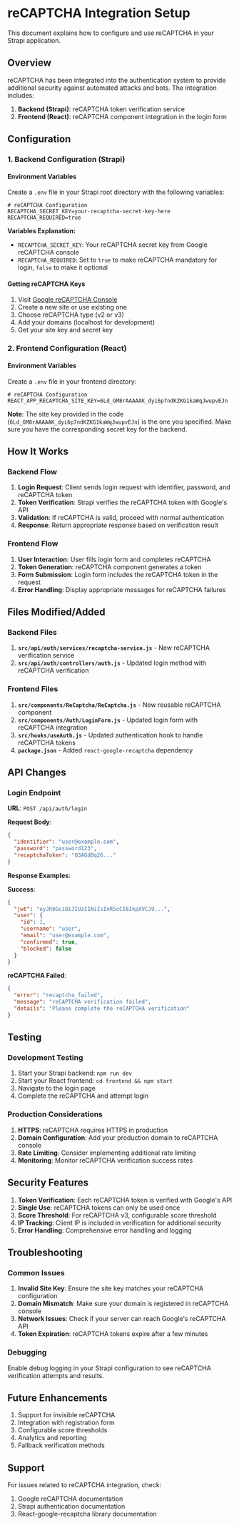 # reCAPTCHA Integration Setup

This document explains how to configure and use reCAPTCHA in your Strapi application.

## Overview

reCAPTCHA has been integrated into the authentication system to provide additional security against automated attacks and bots. The integration includes:

1. **Backend (Strapi)**: reCAPTCHA token verification service
2. **Frontend (React)**: reCAPTCHA component integration in the login form

## Configuration

### 1. Backend Configuration (Strapi)

#### Environment Variables

Create a `.env` file in your Strapi root directory with the following variables:

```env
# reCAPTCHA Configuration
RECAPTCHA_SECRET_KEY=your-recaptcha-secret-key-here
RECAPTCHA_REQUIRED=true
```

**Variables Explanation:**
- `RECAPTCHA_SECRET_KEY`: Your reCAPTCHA secret key from Google reCAPTCHA console
- `RECAPTCHA_REQUIRED`: Set to `true` to make reCAPTCHA mandatory for login, `false` to make it optional

#### Getting reCAPTCHA Keys

1. Visit [Google reCAPTCHA Console](https://www.google.com/recaptcha/admin)
2. Create a new site or use existing one
3. Choose reCAPTCHA type (v2 or v3)
4. Add your domains (localhost for development)
5. Get your site key and secret key

### 2. Frontend Configuration (React)

#### Environment Variables

Create a `.env` file in your frontend directory:

```env
# reCAPTCHA Configuration
REACT_APP_RECAPTCHA_SITE_KEY=6Ld_GM8rAAAAAK_dyi6p7ndKZKG1kaWqJwupvEJn
```

**Note**: The site key provided in the code (`6Ld_GM8rAAAAAK_dyi6p7ndKZKG1kaWqJwupvEJn`) is the one you specified. Make sure you have the corresponding secret key for the backend.

## How It Works

### Backend Flow

1. **Login Request**: Client sends login request with identifier, password, and reCAPTCHA token
2. **Token Verification**: Strapi verifies the reCAPTCHA token with Google's API
3. **Validation**: If reCAPTCHA is valid, proceed with normal authentication
4. **Response**: Return appropriate response based on verification result

### Frontend Flow

1. **User Interaction**: User fills login form and completes reCAPTCHA
2. **Token Generation**: reCAPTCHA component generates a token
3. **Form Submission**: Login form includes the reCAPTCHA token in the request
4. **Error Handling**: Display appropriate messages for reCAPTCHA failures

## Files Modified/Added

### Backend Files

1. **`src/api/auth/services/recaptcha-service.js`** - New reCAPTCHA verification service
2. **`src/api/auth/controllers/auth.js`** - Updated login method with reCAPTCHA verification

### Frontend Files

1. **`src/components/ReCaptcha/ReCaptcha.js`** - New reusable reCAPTCHA component
2. **`src/components/Auth/LoginForm.js`** - Updated login form with reCAPTCHA integration
3. **`src/hooks/useAuth.js`** - Updated authentication hook to handle reCAPTCHA tokens
4. **`package.json`** - Added `react-google-recaptcha` dependency

## API Changes

### Login Endpoint

**URL**: `POST /api/auth/login`

**Request Body**:
```json
{
  "identifier": "user@example.com",
  "password": "password123",
  "recaptchaToken": "03AGdBq26..."
}
```

**Response Examples**:

**Success**:
```json
{
  "jwt": "eyJhbGciOiJIUzI1NiIsInR5cCI6IkpXVCJ9...",
  "user": {
    "id": 1,
    "username": "user",
    "email": "user@example.com",
    "confirmed": true,
    "blocked": false
  }
}
```

**reCAPTCHA Failed**:
```json
{
  "error": "recaptcha_failed",
  "message": "reCAPTCHA verification failed",
  "details": "Please complete the reCAPTCHA verification"
}
```

## Testing

### Development Testing

1. Start your Strapi backend: `npm run dev`
2. Start your React frontend: `cd frontend && npm start`
3. Navigate to the login page
4. Complete the reCAPTCHA and attempt login

### Production Considerations

1. **HTTPS**: reCAPTCHA requires HTTPS in production
2. **Domain Configuration**: Add your production domain to reCAPTCHA console
3. **Rate Limiting**: Consider implementing additional rate limiting
4. **Monitoring**: Monitor reCAPTCHA verification success rates

## Security Features

1. **Token Verification**: Each reCAPTCHA token is verified with Google's API
2. **Single Use**: reCAPTCHA tokens can only be used once
3. **Score Threshold**: For reCAPTCHA v3, configurable score threshold
4. **IP Tracking**: Client IP is included in verification for additional security
5. **Error Handling**: Comprehensive error handling and logging

## Troubleshooting

### Common Issues

1. **Invalid Site Key**: Ensure the site key matches your reCAPTCHA configuration
2. **Domain Mismatch**: Make sure your domain is registered in reCAPTCHA console
3. **Network Issues**: Check if your server can reach Google's reCAPTCHA API
4. **Token Expiration**: reCAPTCHA tokens expire after a few minutes

### Debugging

Enable debug logging in your Strapi configuration to see reCAPTCHA verification attempts and results.

## Future Enhancements

1. Support for invisible reCAPTCHA
2. Integration with registration form
3. Configurable score thresholds
4. Analytics and reporting
5. Fallback verification methods

## Support

For issues related to reCAPTCHA integration, check:
1. Google reCAPTCHA documentation
2. Strapi authentication documentation  
3. React-google-recaptcha library documentation